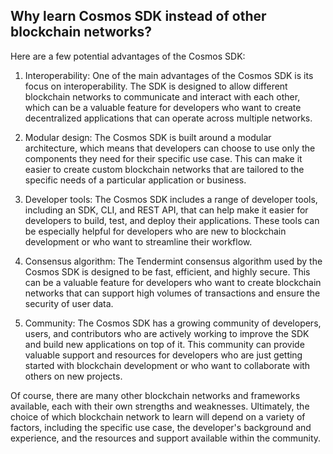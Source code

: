## Why learn Cosmos SDK instead of other blockchain networks?

Here are a few potential advantages of the Cosmos SDK:

1.  Interoperability: One of the main advantages of the Cosmos SDK is its focus on interoperability. The SDK is designed to allow different blockchain networks to communicate and interact with each other, which can be a valuable feature for developers who want to create decentralized applications that can operate across multiple networks.
    
2.  Modular design: The Cosmos SDK is built around a modular architecture, which means that developers can choose to use only the components they need for their specific use case. This can make it easier to create custom blockchain networks that are tailored to the specific needs of a particular application or business.
    
3.  Developer tools: The Cosmos SDK includes a range of developer tools, including an SDK, CLI, and REST API, that can help make it easier for developers to build, test, and deploy their applications. These tools can be especially helpful for developers who are new to blockchain development or who want to streamline their workflow.
    
4.  Consensus algorithm: The Tendermint consensus algorithm used by the Cosmos SDK is designed to be fast, efficient, and highly secure. This can be a valuable feature for developers who want to create blockchain networks that can support high volumes of transactions and ensure the security of user data.
    
5.  Community: The Cosmos SDK has a growing community of developers, users, and contributors who are actively working to improve the SDK and build new applications on top of it. This community can provide valuable support and resources for developers who are just getting started with blockchain development or who want to collaborate with others on new projects.
    

Of course, there are many other blockchain networks and frameworks available, each with their own strengths and weaknesses. Ultimately, the choice of which blockchain network to learn will depend on a variety of factors, including the specific use case, the developer's background and experience, and the resources and support available within the community.